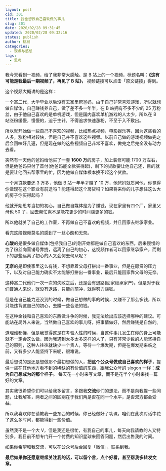 ```yaml
---
layout: post
cid: 301
title: 我也想做自己喜欢做的事儿
slug: 301
date: 2020/02/28 09:31:45
updated: 2020/02/28 09:32:16
status: publish
author: 桃翁
categories: 
  - 观点与感想
tags: 
  - 思考
---
```



我今天看到一视频，给了我非常大感触。是 B 站上的一个视频，标题名叫：**《这有可能是我最后一期视频了，再见了 B 站》，** 视频链接可以点击「原文链接」得到。

这个视频大概讲的是这样：

一个富二代，大学毕业以后没有去家里帮爸妈，由于自己非常喜欢游戏，所以就想做自媒体，自己赚钱养自己，做了差不多一年半，在 B 站拥有不多不少的 25 万粉丝，由于他自己喜欢的是单机游戏，但是国内喜欢单机游戏的人太少，所以在 B 站涨粉缓慢，慢慢的，迫于生计，不得追求快速涨粉，不至于入不敷出。

所以就开始做一些自己不喜欢的视频，比如热点视频，电影娱乐等，因为这些看的人多，涨粉相对较快，但是自己并不喜欢这些视频。以前自己做的游戏视频做完之后会回味好几遍，但是现在做的这些视频自己非常不喜欢，做完之后完全没有动力去看。

突然有一天他的爸妈给他买了一套 **1600 万**的房子，加上装修可能 1700 万左右，但是他爸妈只付了首付(他爸妈能全款买得起)，剩下的贷款要让他自己还，目的就是要让他回去帮家里的忙，因为他做自媒体根本换不起这个贷款。

一个月贷款要还 3 万多，他做 B 站一年半才赚了 10 万，他爸妈就质问他，你觉得你做现在这个职业有前途吗？能还得起这个房贷吗？如果将来你的儿子想住这么大的房子你买得起吗？

他就开始思考当初的初心，自己做自媒体是为了赚钱，现在家里有四个厂，家里父母也 50 了，回去帮忙岂不是能花更少的时间赚更多的钱。

所以他就关了自己的工作室，不再做自己不喜欢的视频，并且回家去继承家业。

看完这段视频莫名的感到了一丝心酸和无奈。

**心酸**的是很多做自媒体(包括我自己)的刚开始都是做自己喜欢的东西，后来慢慢的为了粉丝向营销号靠拢，远离了自己的初心，这视频作者可以回家继承家产，而剩下的那些远离了初心的人又会何去何从呢？

**无奈**的是即使家里这么有钱，不想靠着父母打拼出一番事业，但是在房贷的压力下，以及对自己能力确实不太能够打拼出一番事业，最后只能回家靠父母的无奈。

这种富二代他们一次一次的失败之后，还是会有退路(回家继承家产)，但是对于我们普通人来说，就没有退路，只能向前冲，就得努力赚钱。

但是在自己能力还没到的时候，做自己想做的事的时候，又赚不了那么多钱，所以只能违背这自己的初心，去赚一些合法的钱。

在这种金钱和自己喜欢的东西做斗争的时候，我无法给出应该选择哪种的建议。可能站在局外人来说，当然做自己喜欢的事儿呀，把事情做好，然后赚钱是自然的。

道理谁都懂，但是我觉得这是在考验人性的时候，当这件事儿发生在你的身上可能就不一定会这么做，因为我遇到太多太多这样的人了，只有非常少数的人能坚持自己的原则，这种人往往就缺少一个贵人，等待一个爆发期，但是在爆发期来临之前，又有多少人能坚持下来呢，很难说。

最后想说的是还是想做那个最初想做的人，**把这个公众号做成自己喜欢的样子**，提供一些在其他地方看不到的稀缺的有价值的东西，跟我公众号的 slogon 一样：**成为自己想成为的那个样子。** 每天花一小时来写文章，而不是花半个小时来找一篇好的文章。

其实我很希望你们可以给我多留言，多跟我**交流**你们的想法，而不是向我提一些问题，让我解答，两者之间的区别在于我们两是否在同一个水平，是否双方都会受益。

所以我喜欢你在请教我一些东西的时候，你已经做好了功课，咱们在此次对话中花了这么多时间，都能得到一些价值。

虽然我不是一个大 V，但是我还是很忙，有我自己的事儿，每天向我请教的人又特别多，我目前不想专门开一个付费的知识星球来回答问题，然后出售我的时间。

如果你希望和我交流，可以在公众号后台回复「微信」，联系到我。

**最后如果你还愿意继续关注我的话，可以留个言，点个好看，甚至帮我多转发文章。**
